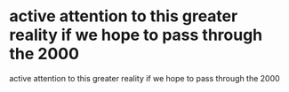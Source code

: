 # active attention to this greater reality if we hope to pass through the 2000

active attention to this greater reality if we hope to pass through the 2000